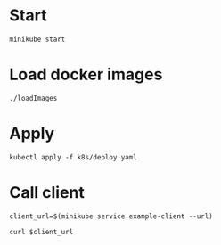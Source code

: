 # Start
```
minikube start
```

# Load docker images
```
./loadImages
```

# Apply
```
kubectl apply -f k8s/deploy.yaml
```

# Call client
```
client_url=$(minikube service example-client --url)

curl $client_url
```
